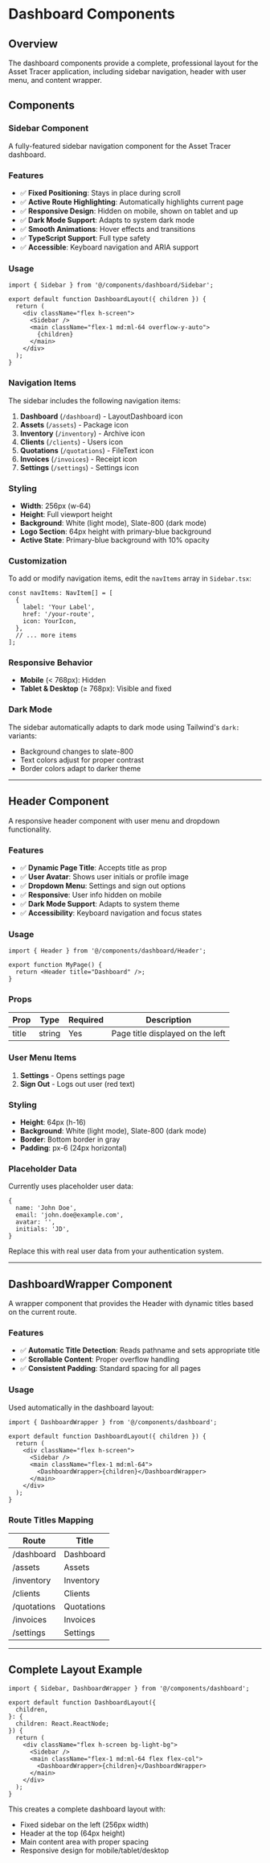 # Dashboard Components

## Overview

The dashboard components provide a complete, professional layout for the Asset Tracer application, including sidebar navigation, header with user menu, and content wrapper.

## Components

### Sidebar Component

A fully-featured sidebar navigation component for the Asset Tracer dashboard.

### Features

- ✅ **Fixed Positioning**: Stays in place during scroll
- ✅ **Active Route Highlighting**: Automatically highlights current page
- ✅ **Responsive Design**: Hidden on mobile, shown on tablet and up
- ✅ **Dark Mode Support**: Adapts to system dark mode
- ✅ **Smooth Animations**: Hover effects and transitions
- ✅ **TypeScript Support**: Full type safety
- ✅ **Accessible**: Keyboard navigation and ARIA support

### Usage

```tsx
import { Sidebar } from '@/components/dashboard/Sidebar';

export default function DashboardLayout({ children }) {
  return (
    <div className="flex h-screen">
      <Sidebar />
      <main className="flex-1 md:ml-64 overflow-y-auto">
        {children}
      </main>
    </div>
  );
}
```

### Navigation Items

The sidebar includes the following navigation items:

1. **Dashboard** (`/dashboard`) - LayoutDashboard icon
2. **Assets** (`/assets`) - Package icon
3. **Inventory** (`/inventory`) - Archive icon
4. **Clients** (`/clients`) - Users icon
5. **Quotations** (`/quotations`) - FileText icon
6. **Invoices** (`/invoices`) - Receipt icon
7. **Settings** (`/settings`) - Settings icon

### Styling

- **Width**: 256px (w-64)
- **Height**: Full viewport height
- **Background**: White (light mode), Slate-800 (dark mode)
- **Logo Section**: 64px height with primary-blue background
- **Active State**: Primary-blue background with 10% opacity

### Customization

To add or modify navigation items, edit the `navItems` array in `Sidebar.tsx`:

```tsx
const navItems: NavItem[] = [
  {
    label: 'Your Label',
    href: '/your-route',
    icon: YourIcon,
  },
  // ... more items
];
```

### Responsive Behavior

- **Mobile** (< 768px): Hidden
- **Tablet & Desktop** (≥ 768px): Visible and fixed

### Dark Mode

The sidebar automatically adapts to dark mode using Tailwind's `dark:` variants:
- Background changes to slate-800
- Text colors adjust for proper contrast
- Border colors adapt to darker theme

---

## Header Component

A responsive header component with user menu and dropdown functionality.

### Features

- ✅ **Dynamic Page Title**: Accepts title as prop
- ✅ **User Avatar**: Shows user initials or profile image
- ✅ **Dropdown Menu**: Settings and sign out options
- ✅ **Responsive**: User info hidden on mobile
- ✅ **Dark Mode Support**: Adapts to system theme
- ✅ **Accessibility**: Keyboard navigation and focus states

### Usage

```tsx
import { Header } from '@/components/dashboard/Header';

export function MyPage() {
  return <Header title="Dashboard" />;
}
```

### Props

| Prop | Type | Required | Description |
|------|------|----------|-------------|
| title | string | Yes | Page title displayed on the left |

### User Menu Items

1. **Settings** - Opens settings page
2. **Sign Out** - Logs out user (red text)

### Styling

- **Height**: 64px (h-16)
- **Background**: White (light mode), Slate-800 (dark mode)
- **Border**: Bottom border in gray
- **Padding**: px-6 (24px horizontal)

### Placeholder Data

Currently uses placeholder user data:
```tsx
{
  name: 'John Doe',
  email: 'john.doe@example.com',
  avatar: '',
  initials: 'JD',
}
```

Replace this with real user data from your authentication system.

---

## DashboardWrapper Component

A wrapper component that provides the Header with dynamic titles based on the current route.

### Features

- ✅ **Automatic Title Detection**: Reads pathname and sets appropriate title
- ✅ **Scrollable Content**: Proper overflow handling
- ✅ **Consistent Padding**: Standard spacing for all pages

### Usage

Used automatically in the dashboard layout:

```tsx
import { DashboardWrapper } from '@/components/dashboard';

export default function DashboardLayout({ children }) {
  return (
    <div className="flex h-screen">
      <Sidebar />
      <main className="flex-1 md:ml-64">
        <DashboardWrapper>{children}</DashboardWrapper>
      </main>
    </div>
  );
}
```

### Route Titles Mapping

| Route | Title |
|-------|-------|
| /dashboard | Dashboard |
| /assets | Assets |
| /inventory | Inventory |
| /clients | Clients |
| /quotations | Quotations |
| /invoices | Invoices |
| /settings | Settings |

---

## Complete Layout Example

```tsx
import { Sidebar, DashboardWrapper } from '@/components/dashboard';

export default function DashboardLayout({
  children,
}: {
  children: React.ReactNode;
}) {
  return (
    <div className="flex h-screen bg-light-bg">
      <Sidebar />
      <main className="flex-1 md:ml-64 flex flex-col">
        <DashboardWrapper>{children}</DashboardWrapper>
      </main>
    </div>
  );
}
```

This creates a complete dashboard layout with:
- Fixed sidebar on the left (256px width)
- Header at the top (64px height)
- Main content area with proper spacing
- Responsive design for mobile/tablet/desktop

